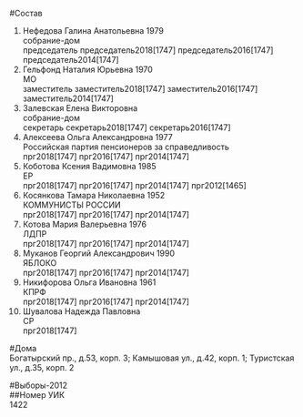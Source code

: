 #Состав  
1. Нефедова Галина Анатольевна 1979  
    собрание-дом  
    председатель председатель2018[1747] председатель2016[1747] председатель2014[1747]  
2. Гельфонд Наталия Юрьевна 1970  
    МО  
    заместитель заместитель2018[1747] заместитель2016[1747] заместитель2014[1747]  
3. Залевская Елена Викторовна  
    собрание-дом  
    секретарь секретарь2018[1747] секретарь2016[1747]  
4. Алексеева Ольга Александровна 1977  
    Российская партия пенсионеров за справедливость  
    прг2018[1747] прг2016[1747] прг2014[1747]  
5. Коботова Ксения Вадимовна 1985  
    ЕР  
    прг2018[1747] прг2016[1747] прг2014[1747] прг2012[1465]  
6. Косянкова Тамара Николаевна 1952  
    КОММУНИСТЫ РОССИИ  
    прг2018[1747] прг2016[1747] прг2014[1747]  
7. Котова Мария Валерьевна 1976  
    ЛДПР  
    прг2018[1747] прг2016[1747] прг2014[1747]  
8. Муканов Георгий Александрович 1990  
    ЯБЛОКО  
    прг2018[1747] прг2016[1747] прг2014[1747]  
9. Никифорова Ольга Ивановна 1961  
    КПРФ  
    прг2018[1747] прг2016[1747] прг2014[1747]  
10. Шувалова Надежда Павловна  
    СР  
    прг2018[1747]  

#Дома  
Богатырский пр., д.53, корп. 3; Камышовая ул., д.42, корп. 1; Туристская ул., д.35, корп. 2  
  
#Выборы-2012  
##Номер УИК  
1422  
